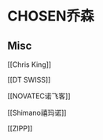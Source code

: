 # CHOSEN乔森







## Misc


[[Chris King]]

[[DT SWISS]]

[[NOVATEC诺飞客]]

[[Shimano禧玛诺]]

[[ZIPP]]




